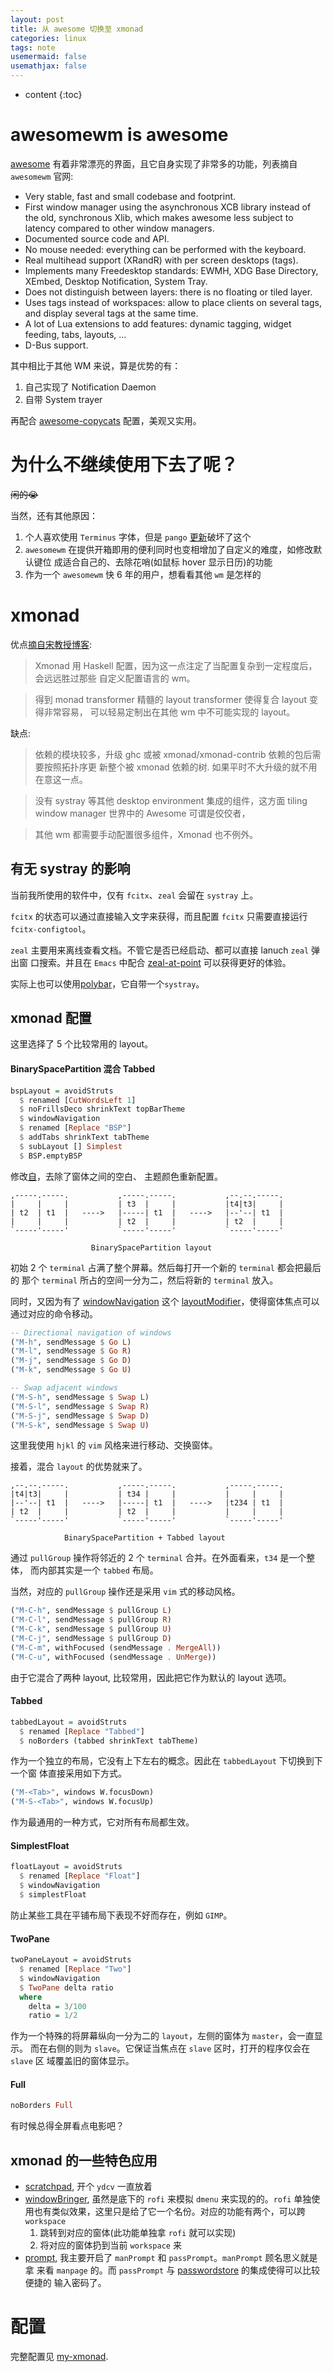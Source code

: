 ```yaml
---
layout: post
title: 从 awesome 切换至 xmonad
categories: linux
tags: note
usemermaid: false
usemathjax: false
---
```


* content
{:toc}

# awesomewm is awesome

[awesome] 有着非常漂亮的界面，且它自身实现了非常多的功能，列表摘自 `awesomewm` 官网:

- Very stable, fast and small codebase and footprint.
- First window manager using the asynchronous XCB library instead of the old,
  synchronous Xlib, which makes awesome less subject to latency compared to
  other window managers.
- Documented source code and API.
- No mouse needed: everything can be performed with the keyboard.
- Real multihead support (XRandR) with per screen desktops (tags).
- Implements many Freedesktop standards: EWMH, XDG Base Directory, XEmbed,
  Desktop Notification, System Tray.
- Does not distinguish between layers: there is no floating or tiled layer.
- Uses tags instead of workspaces: allow to place clients on several tags, and
  display several tags at the same time.
- A lot of Lua extensions to add features: dynamic tagging, widget feeding,
  tabs, layouts, ...
- D-Bus support.

其中相比于其他 WM 来说，算是优势的有：

1. 自己实现了 Notification Daemon
2. 自带 System trayer

再配合 [awesome-copycats] 配置，美观又实用。

# 为什么不继续使用下去了呢？

~~闲的😭~~

当然，还有其他原因：

1. 个人喜欢使用 `Terminus` 字体，但是 `pango` [更新](https://github.com/lcpz/awesome-copycats/issues/269)破坏了这个
2. `awesomewm` 在提供开箱即用的便利同时也变相增加了自定义的难度，如修改默认键位
   成适合自己的、去除花哨(如鼠标 hover 显示日历)的功能
3. 作为一个 `awesomewm` 快 6 年的用户，想看看其他 `wm` 是怎样的

# xmonad

优点[摘自宋教授博客](https://maskray.me/blog/2011-11-30-xmonad-config):

> Xmonad 用 Haskell 配置，因为这一点注定了当配置复杂到一定程度后，会远远胜过那些
> 自定义配置语言的 wm。

> 得到 monad transformer 精髓的 layout transformer 使得复合 layout 变得非常容易，
> 可以轻易定制出在其他 wm 中不可能实现的 layout。

缺点:

> 依赖的模块较多，升级 ghc 或被 xmonad/xmonad-contrib 依赖的包后需要按照拓扑序更
> 新整个被 xmonad 依赖的树. 如果平时不大升级的就不用在意这一点。

> 没有 systray 等其他 desktop environment 集成的组件，这方面 tiling window
> manager 世界中的 Awesome 可谓是佼佼者，

> 其他 wm 都需要手动配置很多组件，Xmonad 也不例外。

## 有无 systray 的影响

当前我所使用的软件中，仅有 `fcitx`、`zeal` 会留在 `systray` 上。

`fcitx` 的状态可以通过直接输入文字来获得，而且配置 `fcitx` 只需要直接运行
`fcitx-configtool`。

`zeal` 主要用来离线查看文档。不管它是否已经启动、都可以直接 lanuch `zeal` 弹出窗
口搜索。并且在 `Emacs` 中配合
[zeal-at-point](https://github.com/jinzhu/zeal-at-point) 可以获得更好的体验。

实际上也可以使用[polybar][polybar]，它自带一个`systray`。

## xmonad 配置

这里选择了 5 个比较常用的 layout。

#### BinarySpacePartition 混合 Tabbed

```haskell
bspLayout = avoidStruts
  $ renamed [CutWordsLeft 1]
  $ noFrillsDeco shrinkText topBarTheme
  $ windowNavigation
  $ renamed [Replace "BSP"]
  $ addTabs shrinkText tabTheme
  $ subLayout [] Simplest
  $ BSP.emptyBSP
```

修改[自](https://github.com/randomthought/xmonad-config)，去除了窗体之间的空白、
主题颜色重新配置。

```
,-----.-----.           ,-----.-----.           ,--.--.-----.
|     |     |           | t3  |     |           |t4|t3|     |
| t2  | t1  |   ---->   |-----| t1  |   ---->   |--'--| t1  |
|     |     |           | t2  |     |           | t2  |     |
`-----'-----'           `-----'-----'           `-----'-----'

                  BinarySpacePartition layout
```

初始 2 个 `terminal` 占满了整个屏幕。然后每打开一个新的 `terminal` 都会把最后的
那个 `terminal` 所占的空间一分为二，然后将新的 `terminal` 放入。

同时，又因为有了 [windowNavigation] 这个 [layoutModifier]，使得窗体焦点可以通过对应的命令移动。

```haskell
-- Directional navigation of windows
("M-h", sendMessage $ Go L)
("M-l", sendMessage $ Go R)
("M-j", sendMessage $ Go D)
("M-k", sendMessage $ Go U)

-- Swap adjacent windows
("M-S-h", sendMessage $ Swap L)
("M-S-l", sendMessage $ Swap R)
("M-S-j", sendMessage $ Swap D)
("M-S-k", sendMessage $ Swap U)
```

这里我使用 `hjkl` 的 `vim` 风格来进行移动、交换窗体。

接着，混合 `layout` 的优势就来了。

```
,--.--.-----.           ,-----.-----.           ,-----.-----.
|t4|t3|     |           | t34 |     |           |     |     |
|--'--| t1  |   ---->   |-----| t1  |   ---->   |t234 | t1  |
| t2  |     |           | t2  |     |           |     |     |
`-----'-----'           `-----'-----'           `-----'-----'

            BinarySpacePartition + Tabbed layout
```

通过 `pullGroup` 操作将邻近的 2 个 `terminal` 合并。在外面看来，`t34` 是一个整体，
而内部其实是一个 `tabbed` 布局。

当然，对应的 `pullGroup` 操作还是采用 `vim` 式的移动风格。

```haskell
("M-C-h", sendMessage $ pullGroup L)
("M-C-l", sendMessage $ pullGroup R)
("M-C-k", sendMessage $ pullGroup U)
("M-C-j", sendMessage $ pullGroup D)
("M-C-m", withFocused (sendMessage . MergeAll))
("M-C-u", withFocused (sendMessage . UnMerge))
```

由于它混合了两种 layout, 比较常用，因此把它作为默认的 layout 选项。

#### Tabbed

```haskell
tabbedLayout = avoidStruts
  $ renamed [Replace "Tabbed"]
  $ noBorders (tabbed shrinkText tabTheme)
```

作为一个独立的布局，它没有上下左右的概念。因此在 `tabbedLayout` 下切换到下一个窗
体直接采用如下方式。

```haskell
("M-<Tab>", windows W.focusDown)
("M-S-<Tab>", windows W.focusUp)
```

作为最通用的一种方式，它对所有布局都生效。

#### SimplestFloat

```haskell
floatLayout = avoidStruts
  $ renamed [Replace "Float"]
  $ windowNavigation
  $ simplestFloat
```

防止某些工具在平铺布局下表现不好而存在，例如 `GIMP`。

#### TwoPane

```haskell
twoPaneLayout = avoidStruts
  $ renamed [Replace "Two"]
  $ windowNavigation
  $ TwoPane delta ratio
  where
    delta = 3/100
    ratio = 1/2
```

作为一个特殊的将屏幕纵向一分为二的 `layout`，左侧的窗体为 `master`，会一直显示。
而在右侧的则为 `slave`。它保证当焦点在 `slave` 区时，打开的程序仅会在 `slave` 区
域覆盖旧的窗体显示。

#### Full

```haskell
noBorders Full
```

有时候总得全屏看点电影吧？

## xmonad 的一些特色应用

- [scratchpad], 开个 `ydcv` 一直放着
- [windowBringer], 虽然是底下的 `rofi` 来模拟 `dmenu` 来实现的的。`rofi` 单独使
  用也有类似效果，这里只是给了它一个名份。对应的功能有两个，可以跨 `workspace`
  1. 跳转到对应的窗体(此功能单独拿 `rofi` 就可以实现)
  2. 将对应的窗体扔到当前 `workspace` 来
- [prompt], 我主要开启了 `manPrompt` 和 `passPrompt`。`manPrompt` 顾名思义就是拿
  来看 `manpage` 的。而 `passPrompt` 与 [passwordstore] 的集成使得可以比较便捷的
  输入密码了。

# 配置

完整配置见 [my-xmonad].


[awesome]: https://awesomewm.org
[awesome-copycats]: https://github.com/lcpz/awesome-copycats
[xmonad]: https://xmonad.org/
[xmonad-contrib]: https://hackage.haskell.org/package/xmonad-contrib-0.16/docs/XMonad-Doc-Extending.html
[windowNavigation]: https://hackage.haskell.org/package/xmonad-contrib-0.16/docs/XMonad-Layout-WindowNavigation.html
[layoutModifier]: https://hackage.haskell.org/package/xmonad-contrib-0.16/docs/XMonad-Layout-LayoutModifier.html
[sublayout]: https://hackage.haskell.org/package/xmonad-contrib-0.16/docs/XMonad-Layout-SubLayouts.html
[windowBringer]: https://hackage.haskell.org/package/xmonad-contrib-0.16/docs/XMonad-Actions-WindowBringer.html
[scratchpad]: https://hackage.haskell.org/package/xmonad-contrib-0.16/docs/XMonad-Util-Scratchpad.html
[prompt]: https://hackage.haskell.org/package/xmonad-contrib-0.16/docs/XMonad-Prompt.html
[polybar]: https://github.com/polybar/polybar
[passwordstore]: https://www.passwordstore.org
[my-xmonad]: https://github.com/condy0919/my-xmonad
